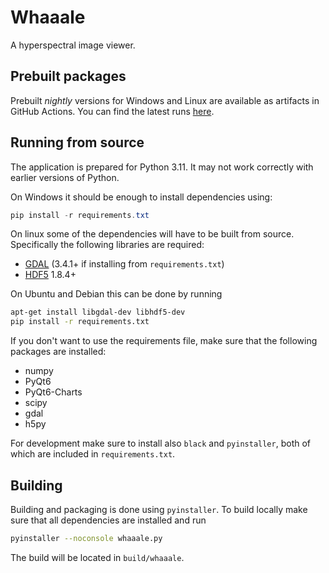# Whaaale

A hyperspectral image viewer.

## Prebuilt packages

Prebuilt *nightly* versions for Windows and Linux are available as artifacts in GitHub Actions. You can find the latest runs [here](https://github.com/POLSL-SE/whaaale/actions/workflows/build.yml).

## Running from source

The application is prepared for Python 3.11. It may not work correctly with earlier versions of Python.

On Windows it should be enough to install dependencies using:

```powershell
pip install -r requirements.txt
```

On linux some of the dependencies will have to be built from source. Specifically the following libraries are required:

- [GDAL](https://gdal.org/) (3.4.1+ if installing from `requirements.txt`)
- [HDF5](https://www.hdfgroup.org/solutions/hdf5/) 1.8.4+

On Ubuntu and Debian this can be done by running

```bash
apt-get install libgdal-dev libhdf5-dev
pip install -r requirements.txt
```

If you don't want to use the requirements file, make sure that the following packages are installed:

- numpy
- PyQt6
- PyQt6-Charts
- scipy
- gdal
- h5py

For development make sure to install also `black` and `pyinstaller`, both of which are included in `requirements.txt`.

## Building

Building and packaging is done using `pyinstaller`. To build locally make sure that all dependencies are installed and run

```bash
pyinstaller --noconsole whaaale.py
```

The build will be located in `build/whaaale`.
